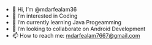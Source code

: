 - 👋 Hi, I’m @mdarfealam36
- 👀 I’m interested in Coding
- 🌱 I’m currently learning Java Progeamming
- 💞️ I’m looking to collaborate on Android Development
- 📫 How to reach me: mdarfealam7667@gmail.com

<!---
mdarfealam36/mdarfealam36 is a ✨ special ✨ repository because its `README.md` (this file) appears on your GitHub profile.
You can click the Preview link to take a look at your changes.
--->
